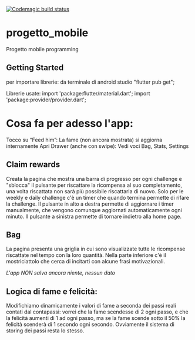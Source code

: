 [![Codemagic build status](https://api.codemagic.io/apps/6867a3a3bdaba41a4c156bd3/6867a3a3bdaba41a4c156bd2/status_badge.svg)](https://codemagic.io/app/6867a3a3bdaba41a4c156bd3/6867a3a3bdaba41a4c156bd2/latest_build)
# progetto_mobile

Progetto mobile programming

## Getting Started

per importare librerie: da terminale di android studio "flutter pub get";

Librerie usate:
import 'package:flutter/material.dart';
import 'package:provider/provider.dart';

# Cosa fa per adesso l'app:
Tocco su “Feed him”:	La fame (non ancora mostrata) si aggiorna internamente
Apri Drawer (anche con swipe):	Vedi voci Bag, Stats, Settings

## Claim rewards
Creata la pagina che mostra una barra di progresso per ogni challenge e "sblocca" il pulsante per 
riscattare la ricompensa al suo completamento, una volta riscattata non sarà più possibile 
riscattarla di nuovo. Solo per le weekly e daily challenge c'è un timer che quando termina permette
di rifare la challenge. Il pulsante in alto a destra permette di aggiornare i timer manualmente, che
vengono comunque aggiornati automaticamente ogni minuto. Il pulsante a sinistra permette di tornare 
indietro alla home page.

## Bag
La pagina presenta una griglia in cui sono visualizzate tutte le ricompense riscattate nel tempo con 
la loro quantità. Nella parte inferiore c'è il mostriciattolo che cerca di incitarti con alcune 
frasi motivazionali.

*L'app NON salva ancora niente, nessun dato*

## Logica di fame e felicità:
Modifichiamo dinamicamente i valori di fame a seconda dei passi reali contati dal contapassi: 
vorrei che la fame scendesse di 2 ogni passo, e che la felicità aumenti di 1 ad ogni passo, 
ma se la fame scende sotto il 50% la felicità scenderà di 1 secondo ogni secondo. 
Ovviamente il sistema di storing dei passi resta lo stesso.
